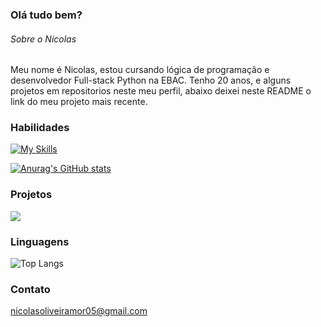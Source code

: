 ### Olá tudo bem?

###### Sobre o Nicolas
Meu nome é Nicolas, estou cursando lógica de programação e desenvolvedor Full-stack Python na EBAC. Tenho 20 anos, e alguns projetos em repositorios neste meu perfil, abaixo deixei neste README o link do meu projeto mais recente.

### Habilidades

[![My Skills](https://skillicons.dev/icons?i=html,css)](https://skillicons.dev)

[![Anurag's GitHub stats](https://github-readme-stats.vercel.app/api?username=nicolasoliveiramor&show_icons=true&theme=merko)](https://github.com/anuraghazra/github-readme-stats)

### Projetos 

<a href="https://github.com/nicolasoliveiramor/site_ww2">
  <img align="center" src="https://github-readme-stats.vercel.app/api/pin/?username=nicolasoliveiramor&repo=site_ww2&theme=merko" />
</a>

### Linguagens

![Top Langs](https://github-readme-stats.vercel.app/api/top-langs/?username=nicolasoliveiramor&compact_progress=true&theme=merko)

### Contato

<a src="(https://skillicons.dev/icons?i=gmail)"></a> <a align-items="center">nicolasoliveiramor05@gmail.com</a>

